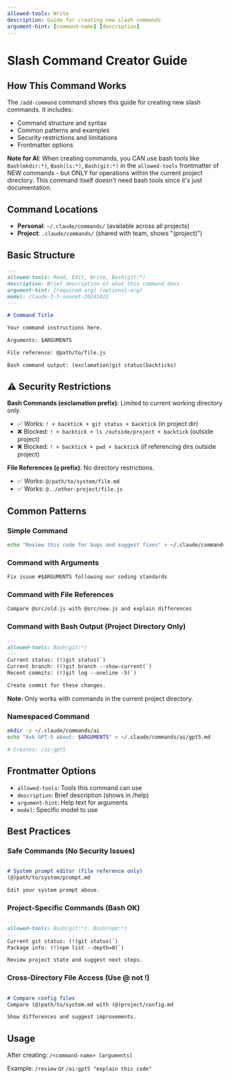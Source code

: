 ```yaml
---
allowed-tools: Write
description: Guide for creating new slash commands
argument-hint: [command-name] [description]
---
```


# Slash Command Creator Guide

## How This Command Works
The `/add-command` command shows this guide for creating new slash commands. It includes:
- Command structure and syntax
- Common patterns and examples
- Security restrictions and limitations
- Frontmatter options

**Note for AI**: When creating commands, you CAN use bash tools like `Bash(mkdir:*)`, `Bash(ls:*)`, `Bash(git:*)` in the `allowed-tools` frontmatter of NEW commands - but ONLY for operations within the current project directory. This command itself doesn't need bash tools since it's just documentation.

## Command Locations
- **Personal**: `~/.claude/commands/` (available across all projects)
- **Project**: `.claude/commands/` (shared with team, shows "(project)")

## Basic Structure

```markdown
---
allowed-tools: Read, Edit, Write, Bash(git:*)
description: Brief description of what this command does
argument-hint: [required-arg] [optional-arg]
model: claude-3-5-sonnet-20241022
---

# Command Title

Your command instructions here.

Arguments: $ARGUMENTS

File reference: @path/to/file.js

Bash command output: (exclamation)git status(backticks)
```

## ⚠️ Security Restrictions

**Bash Commands (exclamation prefix)**: Limited to current working directory only.
- ✅ Works: `! + backtick + git status + backtick` (in project dir)
- ❌ Blocked: `! + backtick + ls /outside/project + backtick` (outside project)
- ❌ Blocked: `! + backtick + pwd + backtick` (if referencing dirs outside project)

**File References (`@` prefix)**: No directory restrictions.
- ✅ Works: `@/path/to/system/file.md`
- ✅ Works: `@../other-project/file.js`

## Common Patterns

### Simple Command
```bash
echo "Review this code for bugs and suggest fixes" > ~/.claude/commands/review.md
```

### Command with Arguments
```markdown
Fix issue #$ARGUMENTS following our coding standards
```

### Command with File References
```markdown
Compare @src/old.js with @src/new.js and explain differences
```

### Command with Bash Output (Project Directory Only)
```markdown
---
allowed-tools: Bash(git:*)
---
Current status: (!)git status(`)
Current branch: (!)git branch --show-current(`)
Recent commits: (!)git log --oneline -5(`)

Create commit for these changes.
```

**Note**: Only works with commands in the current project directory.

### Namespaced Command
```bash
mkdir -p ~/.claude/commands/ai
echo "Ask GPT-5 about: $ARGUMENTS" > ~/.claude/commands/ai/gpt5.md

# Creates: /ai:gpt5
```

## Frontmatter Options
- `allowed-tools`: Tools this command can use
- `description`: Brief description (shows in /help)
- `argument-hint`: Help text for arguments
- `model`: Specific model to use

## Best Practices

### Safe Commands (No Security Issues)
```markdown

# System prompt editor (file reference only)
(@)path/to/system/prompt.md

Edit your system prompt above.
```

### Project-Specific Commands (Bash OK)
```markdown
---
allowed-tools: Bash(git:*), Bash(npm:*)
---
Current git status: (!)git status(`)
Package info: (!)npm list --depth=0(`)

Review project state and suggest next steps.
```

### Cross-Directory File Access (Use @ not !)
```markdown

# Compare config files
Compare (@)path/to/system.md with (@)project/config.md

Show differences and suggest improvements.
```

## Usage
After creating: `/<command-name> [arguments]`

Example: `/review` or `/ai:gpt5 "explain this code"`